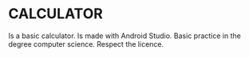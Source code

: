 # CALCULATOR
Is a basic calculator.
Is made with Android Studio.
Basic practice in the degree computer science.
Respect the licence.
